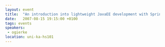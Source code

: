 ```yaml
---
layout: event
title:  "An introduction into lightweight JavaEE development with Spring"
date:   2007-08-15 19:15:00 +0100
tags: events
speakers:
 - ogierke
location: uni-ka-hs101
---
```

